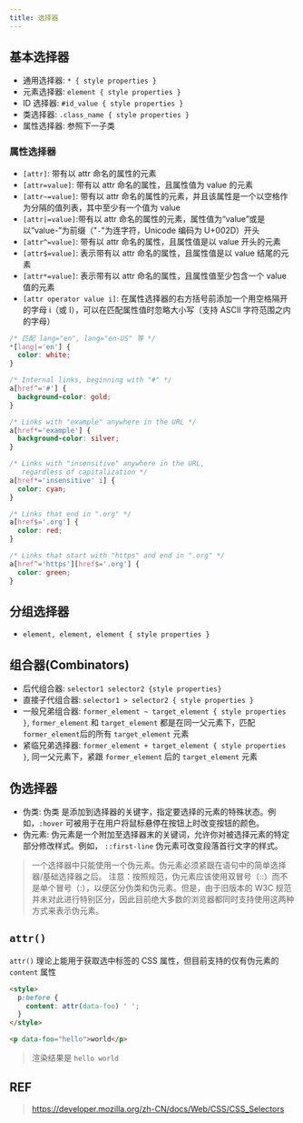 ```yaml
---
title: 选择器
---
```


## 基本选择器

- 通用选择器: `* { style properties }`
- 元素选择器: `element { style properties }`
- ID 选择器: `#id_value { style properties }`
- 类选择器: `.class_name { style properties }`
- 属性选择器: 参照下一子类

### 属性选择器

- `[attr]`: 带有以 attr 命名的属性的元素
- `[attr=value]`: 带有以 attr 命名的属性，且属性值为 value 的元素
- `[attr~=value]`: 带有以 attr 命名的属性的元素，并且该属性是一个以空格作为分隔的值列表，其中至少有一个值为 value
- `[attr|=value]`:带有以 attr 命名的属性的元素，属性值为“value”或是以“value-”为前缀（"`-`"为连字符，Unicode 编码为 U+002D）开头
- `[attr^=value]`: 带有以 attr 命名的属性，且属性值是以 value 开头的元素
- `[attr$=value]`: 表示带有以 attr 命名的属性，且属性值是以 value 结尾的元素
- `[attr*=value]`: 表示带有以 attr 命名的属性，且属性值至少包含一个 value 值的元素
- `[attr operator value i]`: 在属性选择器的右方括号前添加一个用空格隔开的字母 i（或 I），可以在匹配属性值时忽略大小写（支持 ASCII 字符范围之内的字母）

```css
/* 匹配 lang="en", lang="en-US" 等 */
*[lang|='en'] {
  color: white;
}

/* Internal links, beginning with "#" */
a[href^='#'] {
  background-color: gold;
}

/* Links with "example" anywhere in the URL */
a[href*='example'] {
  background-color: silver;
}

/* Links with "insensitive" anywhere in the URL,
   regardless of capitalization */
a[href*='insensitive' i] {
  color: cyan;
}

/* Links that end in ".org" */
a[href$='.org'] {
  color: red;
}

/* Links that start with "https" and end in ".org" */
a[href^='https'][href$='.org'] {
  color: green;
}
```

## 分组选择器

- `element, element, element { style properties }`

## 组合器(Combinators)

- 后代组合器: `selector1 selector2 {style properties}`
- 直接子代组合器: `selector1 > selector2 { style properties }`
- 一般兄弟组合器: `former_element ~ target_element { style properties }`, `former_element` 和 `target_element` 都是在同一父元素下，匹配`former_element`后的所有 `target_element` 元素
- 紧临兄弟选择器: `former_element + target_element { style properties }`, 同一父元素下，紧跟 `former_element` 后的 `target_element` 元素

## 伪选择器

- 伪类: 伪类 是添加到选择器的关键字，指定要选择的元素的特殊状态。例如，`:hover` 可被用于在用户将鼠标悬停在按钮上时改变按钮的颜色。
- 伪元素: 伪元素是一个附加至选择器末的关键词，允许你对被选择元素的特定部分修改样式。例如， `::first-line` 伪元素可改变段落首行文字的样式。

> 一个选择器中只能使用一个伪元素。伪元素必须紧跟在语句中的简单选择器/基础选择器之后。
> 注意：按照规范，伪元素应该使用双冒号（::）而不是单个冒号（:），以便区分伪类和伪元素。但是，由于旧版本的 W3C 规范并未对此进行特别区分，因此目前绝大多数的浏览器都同时支持使用这两种方式来表示伪元素。

## `attr()`

`attr()` 理论上能用于获取选中标签的 CSS 属性，但目前支持的仅有伪元素的 `content` 属性

```html
<style>
  p:before {
    content: attr(data-foo) ' ';
  }
</style>

<p data-foo="hello">world</p>
```

> 渲染结果是 `hello world`

## REF

> https://developer.mozilla.org/zh-CN/docs/Web/CSS/CSS_Selectors
